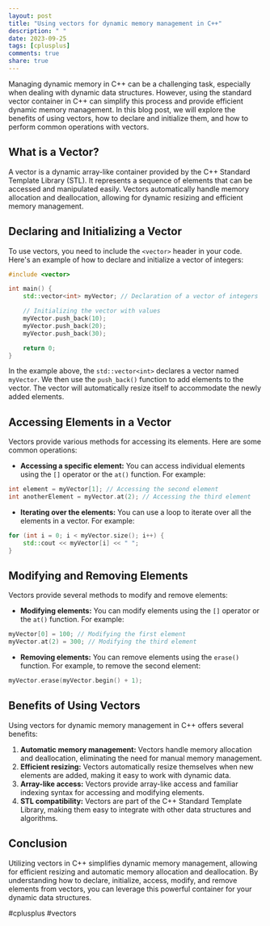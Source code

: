 ```yaml
---
layout: post
title: "Using vectors for dynamic memory management in C++"
description: " "
date: 2023-09-25
tags: [cplusplus]
comments: true
share: true
---
```


Managing dynamic memory in C++ can be a challenging task, especially when dealing with dynamic data structures. However, using the standard vector container in C++ can simplify this process and provide efficient dynamic memory management. In this blog post, we will explore the benefits of using vectors, how to declare and initialize them, and how to perform common operations with vectors.

## What is a Vector?

A vector is a dynamic array-like container provided by the C++ Standard Template Library (STL). It represents a sequence of elements that can be accessed and manipulated easily. Vectors automatically handle memory allocation and deallocation, allowing for dynamic resizing and efficient memory management.

## Declaring and Initializing a Vector

To use vectors, you need to include the `<vector>` header in your code. Here's an example of how to declare and initialize a vector of integers:

```cpp
#include <vector>

int main() {
    std::vector<int> myVector; // Declaration of a vector of integers

    // Initializing the vector with values
    myVector.push_back(10);
    myVector.push_back(20);
    myVector.push_back(30);

    return 0;
}
```

In the example above, the `std::vector<int>` declares a vector named `myVector`. We then use the `push_back()` function to add elements to the vector. The vector will automatically resize itself to accommodate the newly added elements.

## Accessing Elements in a Vector

Vectors provide various methods for accessing its elements. Here are some common operations:

- **Accessing a specific element:** You can access individual elements using the `[]` operator or the `at()` function. For example:

```cpp
int element = myVector[1]; // Accessing the second element
int anotherElement = myVector.at(2); // Accessing the third element
```

- **Iterating over the elements:** You can use a loop to iterate over all the elements in a vector. For example:

```cpp
for (int i = 0; i < myVector.size(); i++) {
    std::cout << myVector[i] << " ";
}
```

## Modifying and Removing Elements

Vectors provide several methods to modify and remove elements:

- **Modifying elements:** You can modify elements using the `[]` operator or the `at()` function. For example:

```cpp
myVector[0] = 100; // Modifying the first element
myVector.at(2) = 300; // Modifying the third element
```

- **Removing elements:** You can remove elements using the `erase()` function. For example, to remove the second element:

```cpp
myVector.erase(myVector.begin() + 1);
```

## Benefits of Using Vectors

Using vectors for dynamic memory management in C++ offers several benefits:

1. **Automatic memory management:** Vectors handle memory allocation and deallocation, eliminating the need for manual memory management.
2. **Efficient resizing:** Vectors automatically resize themselves when new elements are added, making it easy to work with dynamic data.
3. **Array-like access:** Vectors provide array-like access and familiar indexing syntax for accessing and modifying elements.
4. **STL compatibility:** Vectors are part of the C++ Standard Template Library, making them easy to integrate with other data structures and algorithms.

## Conclusion

Utilizing vectors in C++ simplifies dynamic memory management, allowing for efficient resizing and automatic memory allocation and deallocation. By understanding how to declare, initialize, access, modify, and remove elements from vectors, you can leverage this powerful container for your dynamic data structures.

#cplusplus #vectors